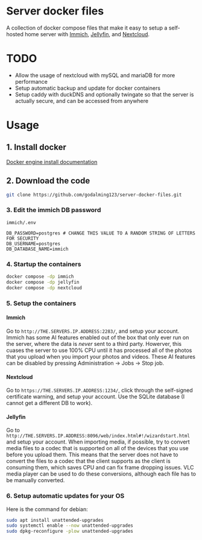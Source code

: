 # Server docker files
A collection of docker compose files that make it easy to setup a self-hosted home server with [Immich](https://immich.app/), [Jellyfin](https://jellyfin.org/), and [Nextcloud](https://nextcloud.com/).

# TODO
- Allow the usage of nextcloud with mySQL and mariaDB for more performance
- Setup automatic backup and update for docker containers
- Setup caddy with duckDNS and optionally twingate so that the server is actually secure, and can be accessed from anywhere

# Usage

## 1. Install docker
[Docker engine install documentation](https://docs.docker.com/engine/install/)

## 2. Download the code
```sh
git clone https://github.com/godalming123/server-docker-files.git
```

### 3. Edit the immich DB password
`immich/.env`
```
DB_PASSWORD=postgres # CHANGE THIS VALUE TO A RANDOM STRING OF LETTERS FOR SECURITY
DB_USERNAME=postgres
DB_DATABASE_NAME=immich
```

### 4. Startup the containers
```sh
docker compose -dp immich
docker compose -dp jellyfin
docker compose -dp nextcloud
```

### 5. Setup the containers
#### Immich
Go to `http://THE.SERVERS.IP.ADDRESS:2283/`, and setup your account. Immich has some AI features enabled out of the box that only ever run on the server, where the data is *never* sent to a third party. Howerver, this cuases the server to use 100% CPU until it has processed all of the photos that you upload when you import your photos and videos. These AI features can be disabled by pressing Administration -> Jobs -> Stop job.
#### Nextcloud
Go to `https://THE.SERVERS.IP.ADDRESS:1234/`, click through the self-signed certificate warning, and setup your account. Use the SQLite database (I cannot get a different DB to work).
#### Jellyfin
Go to `http://THE.SERVERS.IP.ADDRESS:8096/web/index.html#!/wizardstart.html` and setup your account. When importing media, if possible, try to convert media files to a codec that is supported on all of the devices that you use before you upload them. This means that the server does not have to convert the files to a codec that the client supports as the client is consuming them, which saves CPU and can fix frame dropping issues. VLC media player can be used to do these conversions, although each file has to be manually converted.

### 6. Setup automatic updates for your OS
Here is the command for debian:
```sh
sudo apt install unattended-upgrades
sudo systemctl enable --now unattended-upgrades
sudo dpkg-reconfigure -plow unattended-upgrades
```
